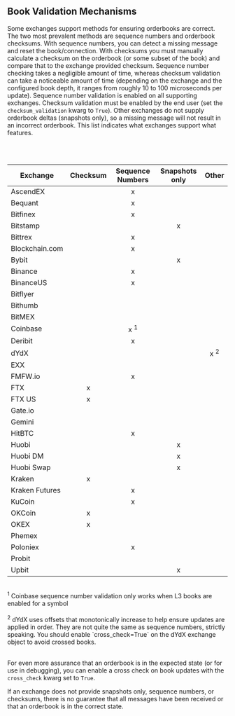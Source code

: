 ## Book Validation Mechanisms

Some exchanges support methods for ensuring orderbooks are correct. The two most prevalent methods are sequence numbers and orderbook checksums. With sequence numbers, you can detect a missing message and reset the book/connection. With checksums you must manually calculate a checksum on the orderbook (or some subset of the book) and compare that to the exchange provided checksum. Sequence number checking takes a negligible amount of time, whereas checksum validation can take a noticeable amount of time (depending on the exchange and the configured book depth, it ranges from roughly 10 to 100 microseconds per update). Sequence number validation is enabled on all supporting exchanges. Checksum validation must be enabled by the end user (set the `checksum_validation` kwarg to `True`). Other exchanges do not supply orderbook deltas (snapshots only), so a missing message will not result in an incorrect orderbook. This list indicates what exchanges support what features. 

<br/>
<br/>

| Exchange      | Checksum      | Sequence Numbers | Snapshots only | Other |
| ------------- |:-------------:| :---------------:|:--------------:|:------:
| AscendEX      |               | x                |                |       |
| Bequant       |               | x                |                |       |
| Bitfinex      |               | x                |                |       |
| Bitstamp      |               |                  | x              |       |
| Bittrex       |               | x                |                |       |
| Blockchain.com|               | x                |                |       |
| Bybit         |               |                  |   x            |       |
| Binance       |               |   x              |                |       |
| BinanceUS     |               | x                |                |       |
| Bitflyer      |               |                  |                |       |
| Bithumb       |               |                  |                |       |
| BitMEX        |               |                  |                |       |
| Coinbase      |               |  x <sup>1</sup>  |                |       |
| Deribit       |               | x                |                |       |
| dYdX          |               |                  |                | x <sup>2</sup> |
| EXX           |               |                  |                |       |
| FMFW.io       |               | x                |                |       |
| FTX           | x             |                  |                |       |
| FTX US        | x             |                  |                |       |
| Gate.io       |               |                  |                |       |
| Gemini        |               |                  |                |       |
| HitBTC        |               |  x               |                |       |
| Huobi         |               |                  | x              |       |
| Huobi DM      |               |                  |  x             |       |
| Huobi Swap    |               |                  |  x             |       |
| Kraken        |    x          |                  |                |       |
| Kraken Futures|               | x                |                |       |
| KuCoin        |               | x                |                |       |
| OKCoin        |  x            |                  |                |       |
| OKEX          |  x            |                  |                |       |
| Phemex        |               |                  |                |       |
| Poloniex      |               | x                |                |       |
| Probit        |               |                  |                |       |
| Upbit         |               |                  |     x          |       |

<br/>
<sup>1</sup> Coinbase sequence number validation only works when L3 books are enabled for a symbol
<br/>
<br/>
<sup>2</sup> dYdX uses offsets that monotonically increase to help ensure updates are applied in order. They are not quite the same as sequence numbers, strictly speaking. You should enable `cross_check=True` on the dYdX exchange object to avoid crossed books.
<br/>
<br/>

For even more assurance that an orderbook is in the expected state (or for use in debugging), you can enable a cross check on book updates with the `cross_check` kwarg set to `True`.  

If an exchange does not provide snapshots only, sequence numbers, or checksums, there is no guarantee that all messages have been received or that an orderbook is in the correct state. 
